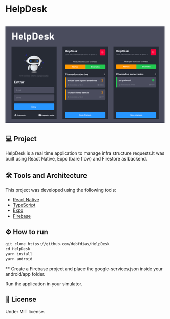 # HelpDesk

<h1 align="center">
    <img alt="helpdesk" src="cover.png" />
</h1>

## 💻 Project

HelpDesk is a real time application to manage infra structure requests.It was built using React Native, Expo (bare flow) and Firestore as backend.

## :hammer_and_wrench: Tools and Architecture 

This project was developed using the following tools:

- [React Native](https://reactnative.dev/)
- [TypeScript](https://www.typescriptlang.org/)
- [Expo](https://expo.dev/)
- [Firebase](https://firebase.google.com/)

## :gear: How to run 

```
git clone https://github.com/debfdias/HelpDesk
cd HelpDesk
yarn install
yarn android
```

** Create a Firebase project and place the google-services.json inside your android/app folder.

Run the application in your simulator.

## 📝 License

Under MIT license.


